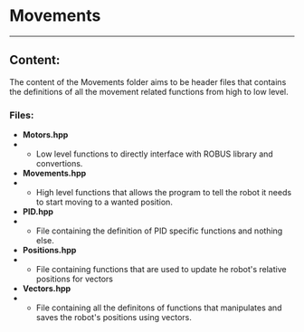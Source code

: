# Movements
-----------
## Content:
The content of the Movements folder aims to be header files that contains the definitions of all the movement related functions from high to low level.
### Files:
- **Motors.hpp**
- - Low level functions to directly interface with ROBUS library and convertions.
- **Movements.hpp**
- - High level functions that allows the program to tell the robot it needs to start moving to a wanted position.
- **PID.hpp**
- - File containing the definition of PID specific functions and nothing else.
- **Positions.hpp**
- - File containing functions that are used to update he robot's relative positions for vectors
- **Vectors.hpp**
- - File containing all the definitons of functions that manipulates and saves the robot's positions using vectors.